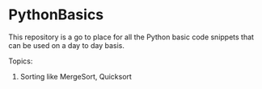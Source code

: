 # PythonBasics
This repository is a go to place for all the Python basic code snippets that can be used on a day to day basis.

Topics:
1) Sorting like MergeSort, Quicksort
